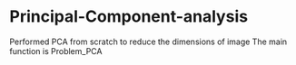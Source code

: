 # Principal-Component-analysis
Performed PCA from scratch to reduce the dimensions of image
The main function is Problem_PCA
